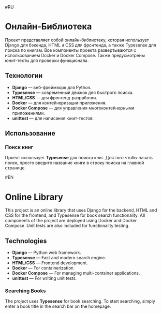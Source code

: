 #RU

# Онлайн-Библиотека

Проект представляет собой онлайн-библиотеку, которая использует Django для бэкенда, HTML и CSS для фронтенда, а также Typesense для поиска по книгам. Все компоненты проекта развертываются с использованием Docker и Docker Compose. Также предусмотрены юнит-тесты для проверки функционала.

## Технологии

- **Django** — веб-фреймворк для Python.
- **Typesense** — современный движок для быстрого поиска.
- **HTML/CSS** — для фронтенд-разработки.
- **Docker** — для контейнеризации приложения.
- **Docker Compose** — для управления многоконтейнерными приложениями.
- **unittest** — для написания юнит-тестов.

## Использование

### Поиск книг

Проект использует **Typesense** для поиска книг. Для того чтобы начать поиск, просто введите название книги в строку поиска на главной странице.

#EN

# Online Library

This project is an online library that uses Django for the backend, HTML and CSS for the frontend, and Typesense for book search functionality. All components of the project are deployed using Docker and Docker Compose. Unit tests are also included for functionality testing.

## Technologies

- **Django** — Python web framework.
- **Typesense** — Fast and modern search engine.
- **HTML/CSS** — Frontend development.
- **Docker** — For containerization.
- **Docker Compose** — For managing multi-container applications.
- **unittest** — For writing unit tests.

### Searching Books

The project uses **Typesense** for book searching. To start searching, simply enter a book title in the search bar on the homepage.


